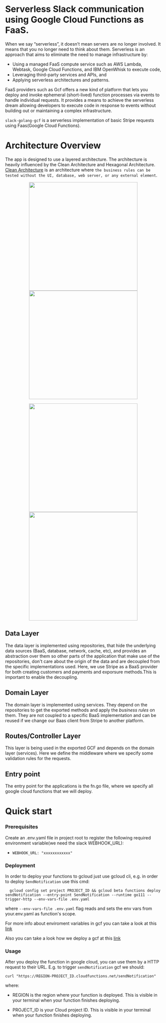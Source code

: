 # Serverless Slack communication using Google Cloud Functions as FaaS.

When we say “serverless”, it doesn’t mean servers are no longer involved. It means that you no longer need to think about them.
Serverless is an approach that aims to eliminate the need to manage infrastructure by:

  - Using a managed FaaS compute service such as AWS Lambda, Webtask, Google Cloud Functions, and IBM OpenWhisk to execute code,
  - Leveraging third-party services and APIs, and
  - Applying serverless architectures and patterns.

FaaS providers such as Gcf offers a new kind of platform that lets you deploy and invoke ephemeral (short-lived) function processes via events to handle individual requests. It provides a means to achieve the serverless dream allowing developers to execute code in response to events without building out or maintaining a complex infrastructure.
 
 `slack-golang-gcf` is a serverless implementation of basic Stripe requests using Faas(Google Cloud Functions).

# Architecture Overview #
The app is designed to use a layered architecture. The architecture is heavily influenced by the Clean Architecture and Hexagonal Architecture. [Clean Architecture](https://8thlight.com/blog/uncle-bob/2012/08/13/the-clean-architecture.html) is an architecture where `the business rules can be tested without the UI, database, web server, or any external element`. 

<p align="center">
  <img src="https://cdn-images-1.medium.com/max/719/1*ZNT5apOxDzGrTKUJQAIcvg.png" width="350"/>
  <img src="https://cdn-images-1.medium.com/max/900/0*R7uuhFwZbhcqZSvn" width="350" /> 
</p>

<p align="center">
  <img src="https://cdn-images-1.medium.com/max/1200/0*rFs1UtU4sRns5vCJ.png" width="350" />
  <img src="https://cdn-images-1.medium.com/max/1200/0*C-snK7L4sMn7b6CW.png" width="350" /> 
</p>

## Data Layer ##

The data layer is implemented using repositories, that hide the underlying data sources (BaaS, database, network, cache, etc), and provides an abstraction over them so other parts of the application that make use of the repositories, don't care about the origin of the data and are decoupled from the specific implementations used. Here, we use Stripe as a BaaS provider for both creating customers and payments and exporsure methods.This is important to enable the decoupling.

## Domain Layer ##

The domain layer is implemented using services. They depend on the repositories to get the exported methods and apply the *business rules* on them. They are not coupled to a specific BaaS implementation and can be reused if we change our Baas client from Stripe to another platform.

## Routes/Controller Layer ##

This layer is being used in the exported GCF and depends on the domain layer (services). Here we define the middleware where we specify some validation rules for the requests.

## Entry point ##

The entry point for the applications is the fn.go file, where we specify all google cloud functions that we will deploy.

# Quick start #

### Prerequisites ###

Create an .env.yaml file in project root to register the following required environment variable(we need the slack WEBHOOK_URL):
  - `WEBHOOK_URL: "xxxxxxxxxxxx"`

### Deployment ###

In order to deploy your functions to gcloud just use gcloud cli, e.g. in order to deploy `SendNotification` use this cmd:

```shell
  gcloud config set project PROJECT_ID && gcloud beta functions deploy sendNotification --entry-point SendNotification --runtime go111 --trigger-http --env-vars-file .env.yaml
```

where `--env-vars-file .env.yaml` flag reads and sets the env vars from your.env.yaml as function's scope.

For more info about enviroment variables in gcf you can take a look at this [link](https://cloud.google.com/functions/docs/env-var#using_environment_variables)

Also you can take a look how we deploy a gcf at this [link](https://cloud.google.com/sdk/gcloud/reference/functions/deploy)

### Usage ###

After you deploy the function in google cloud, you can use them by a HTTP request to their URL. E.g. to trigger `sendNotification` gcf we should:

```shell
curl "https://REGION-PROJECT_ID.cloudfunctions.net/sendNotification"
```

where:

  - REGION is the region where your function is deployed. This is visible in your terminal when your function finishes deploying.
  
  - PROJECT_ID is your Cloud project ID. This is visible in your terminal when your function finishes deploying.
